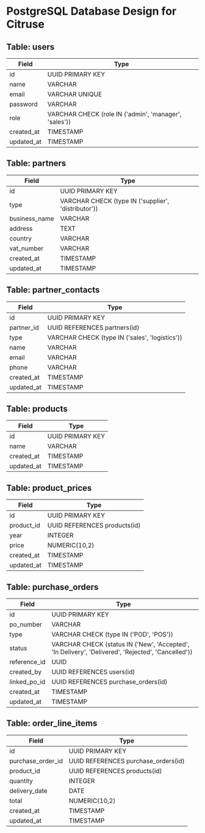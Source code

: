 # PostgreSQL Database Design for Citruse

## Table: users

| Field | Type |
|-------|------|
| id | UUID PRIMARY KEY |
| name | VARCHAR |
| email | VARCHAR UNIQUE |
| password | VARCHAR |
| role | VARCHAR CHECK (role IN ('admin', 'manager', 'sales')) |
| created_at | TIMESTAMP |
| updated_at | TIMESTAMP |


## Table: partners

| Field | Type |
|-------|------|
| id | UUID PRIMARY KEY |
| type | VARCHAR CHECK (type IN ('supplier', 'distributor')) |
| business_name | VARCHAR |
| address | TEXT |
| country | VARCHAR |
| vat_number | VARCHAR |
| created_at | TIMESTAMP |
| updated_at | TIMESTAMP |


## Table: partner_contacts

| Field | Type |
|-------|------|
| id | UUID PRIMARY KEY |
| partner_id | UUID REFERENCES partners(id) |
| type | VARCHAR CHECK (type IN ('sales', 'logistics')) |
| name | VARCHAR |
| email | VARCHAR |
| phone | VARCHAR |
| created_at | TIMESTAMP |
| updated_at | TIMESTAMP |


## Table: products

| Field | Type |
|-------|------|
| id | UUID PRIMARY KEY |
| name | VARCHAR |
| created_at | TIMESTAMP |
| updated_at | TIMESTAMP |


## Table: product_prices

| Field | Type |
|-------|------|
| id | UUID PRIMARY KEY |
| product_id | UUID REFERENCES products(id) |
| year | INTEGER |
| price | NUMERIC(10,2) |
| created_at | TIMESTAMP |
| updated_at | TIMESTAMP |


## Table: purchase_orders

| Field | Type |
|-------|------|
| id | UUID PRIMARY KEY |
| po_number | VARCHAR |
| type | VARCHAR CHECK (type IN ('POD', 'POS')) |
| status | VARCHAR CHECK (status IN ('New', 'Accepted', 'In Delivery', 'Delivered', 'Rejected', 'Cancelled')) |
| reference_id | UUID |
| created_by | UUID REFERENCES users(id) |
| linked_po_id | UUID REFERENCES purchase_orders(id) |
| created_at | TIMESTAMP |
| updated_at | TIMESTAMP |


## Table: order_line_items

| Field | Type |
|-------|------|
| id | UUID PRIMARY KEY |
| purchase_order_id | UUID REFERENCES purchase_orders(id) |
| product_id | UUID REFERENCES products(id) |
| quantity | INTEGER |
| delivery_date | DATE |
| total | NUMERIC(10,2) |
| created_at | TIMESTAMP |
| updated_at | TIMESTAMP |

